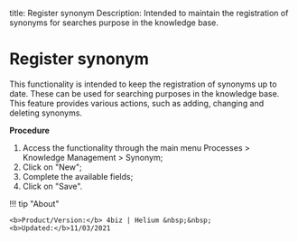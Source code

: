 title: Register synonym
Description: Intended to maintain the registration of synonyms for searches purpose in the knowledge base.
# Register synonym

This functionality is intended to keep the registration of synonyms up to date. These can be used for searching purposes in the knowledge base. This feature provides various actions, such as adding, changing and deleting synonyms.

**Procedure**

1.	Access the functionality through the main menu Processes > Knowledge Management > Synonym;
2.	Click on "New";
3.	Complete the available fields;
4.	Click on "Save".



!!! tip "About"

    <b>Product/Version:</b> 4biz | Helium &nbsp;&nbsp;
    <b>Updated:</b>11/03/2021

